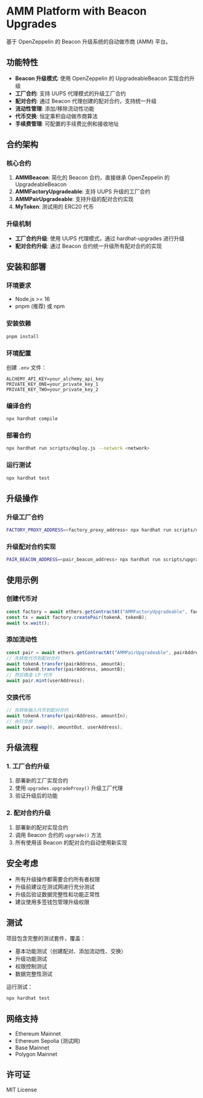 # AMM Platform with Beacon Upgrades

基于 OpenZeppelin 的 Beacon 升级系统的自动做市商 (AMM) 平台。

## 功能特性

- **Beacon 升级模式**: 使用 OpenZeppelin 的 UpgradeableBeacon 实现合约升级
- **工厂合约**: 支持 UUPS 代理模式的升级工厂合约
- **配对合约**: 通过 Beacon 代理创建的配对合约，支持统一升级
- **流动性管理**: 添加/移除流动性功能
- **代币交换**: 恒定乘积自动做市商算法
- **手续费管理**: 可配置的手续费比例和接收地址

## 合约架构

### 核心合约

1. **AMMBeacon**: 简化的 Beacon 合约，直接继承 OpenZeppelin 的 UpgradeableBeacon
2. **AMMFactoryUpgradeable**: 支持 UUPS 升级的工厂合约
3. **AMMPairUpgradeable**: 支持升级的配对合约实现
4. **MyToken**: 测试用的 ERC20 代币

### 升级机制

- **工厂合约升级**: 使用 UUPS 代理模式，通过 hardhat-upgrades 进行升级
- **配对合约升级**: 通过 Beacon 合约统一升级所有配对合约的实现

## 安装和部署

### 环境要求

- Node.js >= 16
- pnpm (推荐) 或 npm

### 安装依赖

```bash
pnpm install
```

### 环境配置

创建 `.env` 文件：

```env
ALCHEMY_API_KEY=your_alchemy_api_key
PRIVATE_KEY_ONE=your_private_key_1
PRIVATE_KEY_TWO=your_private_key_2
```

### 编译合约

```bash
npx hardhat compile
```

### 部署合约

```bash
npx hardhat run scripts/deploy.js --network <network>
```

### 运行测试

```bash
npx hardhat test
```

## 升级操作

### 升级工厂合约

```bash
FACTORY_PROXY_ADDRESS=<factory_proxy_address> npx hardhat run scripts/upgrade-factory.js --network <network>
```

### 升级配对合约实现

```bash
PAIR_BEACON_ADDRESS=<pair_beacon_address> npx hardhat run scripts/upgrade-pair.js --network <network>
```

## 使用示例

### 创建代币对

```javascript
const factory = await ethers.getContractAt("AMMFactoryUpgradeable", factoryAddress);
const tx = await factory.createPair(tokenA, tokenB);
await tx.wait();
```

### 添加流动性

```javascript
const pair = await ethers.getContractAt("AMMPairUpgradeable", pairAddress);
// 先转账代币到配对合约
await tokenA.transfer(pairAddress, amountA);
await tokenB.transfer(pairAddress, amountB);
// 然后铸造 LP 代币
await pair.mint(userAddress);
```

### 交换代币

```javascript
// 先转账输入代币到配对合约
await tokenA.transfer(pairAddress, amountIn);
// 执行交换
await pair.swap(0, amountOut, userAddress);
```

## 升级流程

### 1. 工厂合约升级

1. 部署新的工厂实现合约
2. 使用 `upgrades.upgradeProxy()` 升级工厂代理
3. 验证升级后的功能

### 2. 配对合约升级

1. 部署新的配对实现合约
2. 调用 Beacon 合约的 `upgrade()` 方法
3. 所有使用该 Beacon 的配对合约自动使用新实现

## 安全考虑

- 所有升级操作都需要合约所有者权限
- 升级前建议在测试网进行充分测试
- 升级后验证数据完整性和功能正常性
- 建议使用多签钱包管理升级权限

## 测试

项目包含完整的测试套件，覆盖：

- 基本功能测试（创建配对、添加流动性、交换）
- 升级功能测试
- 权限控制测试
- 数据完整性测试

运行测试：

```bash
npx hardhat test
```

## 网络支持

- Ethereum Mainnet
- Ethereum Sepolia (测试网)
- Base Mainnet
- Polygon Mainnet

## 许可证

MIT License